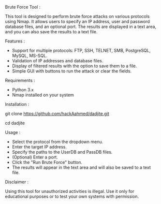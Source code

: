 Brute Force Tool :

This tool is designed to perform brute force attacks on various protocols using Nmap. It allows users to specify an IP address, user and password database files, and an optional port. The results are displayed in a text area, and you can also save the results to a text file.

Features :

- Support for multiple protocols: FTP, SSH, TELNET, SMB, PostgreSQL, MySQL, MS-SQL.
- Validation of IP addresses and database files.
- Display of filtered results with the option to save them to a file.
- Simple GUI with buttons to run the attack or clear the fields.

Requirements :
- Python 3.x
- Nmap installed on your system

Installation :

git clone https://github.com/hackAahmed/dadjite.git

cd dadjite

Usage :

- Select the protocol from the dropdown menu.
- Enter the target IP address.
- Specify the paths to the UserDB and PassDB files.
- (Optional) Enter a port.
- Click the "Run Brute Force" button.
- The results will appear in the text area and will also be saved to a text file.

Disclaimer :

Using this tool for unauthorized activities is illegal. Use it only for educational purposes or to test your own systems with permission.

